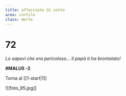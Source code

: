```yaml
---
title: affacciato di sotto
area: cortile
class: morte
---
```

# 72
_Lo sapevi che era pericoloso... Il papà ti ha brontolato!_

**#MALUS -2**

Torna al [[1-start|1]]

![[foto_95.jpg]]